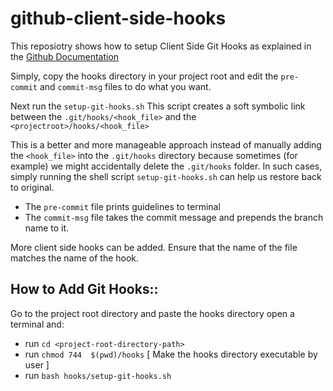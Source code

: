 # github-client-side-hooks

This reposiotry shows how to setup Client Side Git Hooks as explained in the [Github Documentation](https://git-scm.com/book/en/v2/Customizing-Git-Git-Hooks)

Simply, copy the hooks directory in your project root and edit the `pre-commit` and `commit-msg` files to do what you want.    

Next run the `setup-git-hooks.sh`
This script creates a soft symbolic link between the `.git/hooks/<hook_file>` and the `<projectroot>/hooks/<hook_file>`

This is a better and more manageable approach instead of manually adding the `<hook_file>` into the `.git/hooks` directory because sometimes (for example) we might accidentally delete the `.git/hooks` folder. In such cases, simply running the shell script `setup-git-hooks.sh` can help us restore back to original. 

- The `pre-commit` file prints guidelines to terminal 
- The `commit-msg` file takes the commit message and prepends the branch name to it.

More client side hooks can be added. Ensure that the name of the file matches the name of the hook.


## How to Add Git Hooks::

Go to the project root directory and paste the hooks directory
open a terminal and: 
- run `cd <project-root-directory-path>`
- run `chmod 744  $(pwd)/hooks` [ Make the hooks directory executable by user ]
- run `bash hooks/setup-git-hooks.sh`

